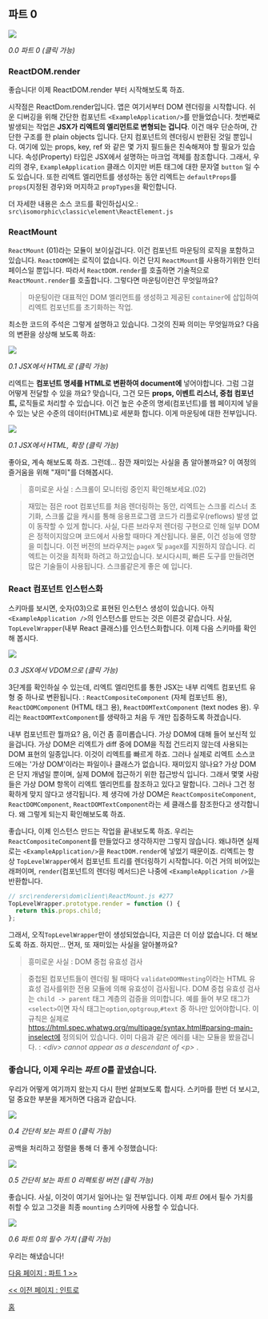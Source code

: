 ## 파트 0

[![](https://rawgit.com/Bogdan-Lyashenko/Under-the-hood-ReactJS/master/stack/images/0/part-0.svg)](https://rawgit.com/Bogdan-Lyashenko/Under-the-hood-ReactJS/master/stack/images/0/part-0.svg)

<em>0.0 파트 0 (클릭 가능)</em>

### ReactDOM.render
좋습니다! 이제 ReactDOM.render 부터 시작해보도록 하죠.

시작점은 ReactDom.render입니다. 앱은 여기서부터 DOM 렌더링을 시작합니다. 쉬운 디버깅을 위해 간단한 컴포넌트 `<ExampleApplication/>`를 만들었습니다. 첫번째로 발생되는 작업은 **JSX가 리엑트의 엘리먼트로 변형되는 겁니다**. 이건 매우 단순하며, 간단한 구조를 한 plain objects 입니다. 단지 컴포넌트의 렌더링시 반환된 것일 뿐입니다. 여기에 있는 props, key, ref 와 같은 몇 가지 필드들은 친숙해져야 할 필요가 있습니다. 속성(Property) 타입은 JSX에서 설명하는 마크업 객체를 참조합니다. 그래서, 우리의 경우, `ExampleApplication` 클래스 이지만 버튼 태그에 대한 문자열 `button` 일 수도 있습니다. 또한 리엑트 엘리먼트를 생성하는 동안 리엑트는 `defaultProps`를 `props`(지정된 경우)와 머지하고 `propTypes`을 확인합니다.

더 자세한 내용은 소스 코드를 확인하십시오.: `src\isomorphic\classic\element\ReactElement.js`

### ReactMount
`ReactMount` (01)라는 모듈이 보이실겁니다. 이건 컴포넌트 마운팅의 로직을 포함하고 있습니다. `ReactDOM`에는 로직이 없습니다. 이건 단지 `ReactMount`를 사용하기위한 인터페이스일 뿐입니다. 따라서 `ReactDOM.render`를 호출하면 기술적으로 `ReactMount.render`를 호출합니다. 그렇다면 마운팅이란건 무엇일까요?
> 마운팅이란 대표적인 DOM 엘리먼트를 생성하고 제공된 `container`에 삽입하여 리엑트 컴포넌트를 초기화하는 작업.

최소한 코드의 주석은 그렇게 설명하고 있습니다. 그것의 진짜 의미는 무엇일까요? 다음의 변환을 상상해 보도록 하죠:


[![](https://rawgit.com/Bogdan-Lyashenko/Under-the-hood-ReactJS/master/stack/images/0/mounting-scheme-1-small.svg)](https://rawgit.com/Bogdan-Lyashenko/Under-the-hood-ReactJS/master/stack/images/0/mounting-scheme-1-small.svg)

<em>0.1 JSX에서 HTML로 (클릭 가능)</em>

리엑트는 **컴포넌트 명세를 HTML로 변환하여 document에** 넣어야합니다. 그럼 그걸 어떻게 전달할 수 있을 까요? 맞습니다, 그건 모든 **props, 이벤트 리스너, 중첩 컴포넌트,** 로직들로 처리할 수 있습니다. 이건 높은 수준의 명세(컴포넌트)를 웹 페이지에 넣을 수 있는 낮은 수준의 데이터(HTML)로 세분화 합니다. 이게 마운팅에 대한 전부입니다.


[![](https://rawgit.com/Bogdan-Lyashenko/Under-the-hood-ReactJS/master/stack/images/0/mounting-scheme-1-big.svg)](https://rawgit.com/Bogdan-Lyashenko/Under-the-hood-ReactJS/master/stack/images/0/mounting-scheme-1-big.svg)

<em>0.1 JSX에서 HTML, 확장 (클릭 가능)</em>

좋아요, 계속 해보도록 하죠. 그런데... 잠깐 재미있는 사실을 좀 알아볼까요? 이 여정의 즐거움을 위해 "재미"를 더해봅시다.

> 흥미로운 사실 : 스크롤이 모니터링 중인지 확인해보세요.(02)

> 재밌는 점은 root 컴포넌트를 처음 렌더링하는 동안, 리엑트는 스크롤 리스너 초기화, 스크롤 값을 캐시를 통해 응용프로그램 코드가 리플로우(reflows) 발생 없이 동작할 수 있게 합니다. 사실, 다른 브라우저 렌더링 구현으로 인해 일부 DOM은 정적이지않으며 코드에서 사용할 때마다 계산됩니다. 물론, 이건 성능에 영향을 미칩니다. 이전 버전의 브라우저는 `pageX` 및 `pageX`를 지원하지 않습니다. 리엑트는 이것을 최적화 하려고 하고있습니다. 보시다시피, 빠른 도구를 만들려면 많은 기술들이 사용됩니다. 스크롤같은게 좋은 예 입니다.

### React 컴포넌트 인스턴스화

스키마를 보시면, 숫자(03)으로 표현된 인스턴스 생성이 있습니다. 아직 `<ExampleApplication />`의 인스턴스를 만드는 것은 이른것 같습니다. 사실, `TopLevelWrapper`(내부 React 클래스)를 인스턴스화합니다. 이제 다음 스키마를 확인해 봅시다.

[![](https://rawgit.com/Bogdan-Lyashenko/Under-the-hood-ReactJS/master/stack/images/0/jsx-to-vdom.svg)](https://rawgit.com/Bogdan-Lyashenko/Under-the-hood-ReactJS/master/stack/images/0/jsx-to-vdom.svg)

<em>0.3 JSX에서 VDOM으로 (클릭 가능)</em>

3단계를 확인하실 수 있는데, 리엑트 엘리먼트를 통한 JSX는 내부 리엑트 컴포넌트 유형 중 하나로 변환됩니다. : `ReactCompositeComponent` (자체 컴포넌트 용), `ReactDOMComponent` (HTML 태그 용), `ReactDOMTextComponent` (text nodes 용). 우리는 `ReactDOMTextComponent`를 생략하고 처음 두 개만 집중하도록 하겠습니다.

내부 컴포넌트란 뭘까요? 음, 이건 좀 흥미롭습니다. 가상 DOM에 대해 들어 보신적 있을겁니다. 가상 DOM은 리엑트가 diff 중에 DOM을 직접 건드리지 않는데 사용되는 DOM 표현의 일종입니다. 이것이 리엑트를 빠르게 하죠. 그러나 실제로 리엑트 소스코드에는 '가상 DOM'이라는 파일이나 클래스가 없습니다. 재미있지 않나요? 가상 DOM은 단지 개념일 뿐이며, 실제 DOM에 접근하기 위한 접근방식 입니다. 그래서 몇몇 사람들은 가상 DOM 항목이 리엑트 엘리먼트를 참조하고 있다고 말합니다. 그러나 그건 정확하게 맞지 않다고 생각됩니다. 제 생각에 가상 DOM은 `ReactCompositeComponent`, `ReactDOMComponent`, `ReactDOMTextComponent`라는 세 클래스를 참조한다고 생각합니다. 왜 그렇게 되는지 확인해보도록 하죠.

좋습니다, 이제 인스턴스 만드는 작업을 끝내보도록 하죠. 우리는 `ReactCompositeComponent`를 만들었다고 생각하지만 그렇지 않습니다. 왜냐하면 실제로는 `<ExampleApplication/>`을 `ReactDOM.render`에 넣었기 때문이죠. 리엑트는 항상 `TopLevelWrapper`에서 컴포넌트 트리를 렌더링하기 시작합니다. 이건 거의 비어있는 래퍼이며, `render`(컴포넌트의 렌더링 메서드)은 나중에 `<ExampleApplication />`을 반환합니다.

```javascript
// src\renderers\dom\client\ReactMount.js #277
TopLevelWrapper.prototype.render = function () {
  return this.props.child;
};
```

그래서, 오직`TopLevelWrapper`만이 생성되었습니다, 지금은 더 이상 없습니다.
더 해보도록 하죠. 하지만... 먼저, 또 재미있는 사실을 알아볼까요?

>  흥미로운 사실 : DOM 중첩 유효성 검사

> 중첩된 컴포넌트들이 렌더링 될 때마다 `validateDOMNesting`이라는 HTML 유효성 검사를위한 전용 모듈에 의해 유효성이 검사됩니다. DOM 중첩 유효성 검사는 `child -> parent` 태그 계층의 검증을 의미합니다. 예를 들어 부모 태그가 `<select>`이면 자식 태그는`option`,`optgroup`,`#text` 중 하나만 있어야합니다. 이 규칙은 실제로 https://html.spec.whatwg.org/multipage/syntax.html#parsing-main-inselect에 정의되어 있습니다. 이미 다음과 같은 에러를 내는 모듈을 봤을겁니다. : <em> &lt;div&gt; cannot appear as a descendant of &lt;p&gt; </em>.

### 좋습니다, 이제 우리는 *파트 0*를 끝냈습니다.

우리가 어떻게 여기까지 왔는지 다시 한번 살펴보도록 합시다. 스키마를 한번 더 보시고, 덜 중요한 부분을 제거하면 다음과 같습니다.

[![](https://rawgit.com/Bogdan-Lyashenko/Under-the-hood-ReactJS/master/stack/images/0/part-0-A.svg)](https://rawgit.com/Bogdan-Lyashenko/Under-the-hood-ReactJS/master/stack/images/0/part-0-A.svg)

<em>0.4 간단히 보는 파트 0 (클릭 가능)</em>

공백을 처리하고 정렬을 통해 더 좋게 수정했습니다:

[![](https://rawgit.com/Bogdan-Lyashenko/Under-the-hood-ReactJS/master/stack/images/0/part-0-B.svg)](https://rawgit.com/Bogdan-Lyashenko/Under-the-hood-ReactJS/master/stack/images/0/part-0-B.svg)

<em>0.5 간단히 보는 파트 0 리펙토링 버전 (클릭 가능)</em>

좋습니다. 사실, 이것이 여기서 일어나는 일 전부입니다. 이제 *파트 0*에서 필수 가치를 취할 수 있고 그것을 최종 `mounting` 스키마에 사용할 수 있습니다.

[![](https://rawgit.com/Bogdan-Lyashenko/Under-the-hood-ReactJS/master/stack/images/0/part-0-C.svg)](https://rawgit.com/Bogdan-Lyashenko/Under-the-hood-ReactJS/master/stack/images/0/part-0-C.svg)

<em>0.6 파트 0의 필수 가치 (클릭 가능)</em>

우리는 해냈습니다!


[다음 페이지 : 파트 1 >>](./Part-1.md)

[<< 이전 페이지 : 인트로](./Intro.md)


[홈](../../README.md)
